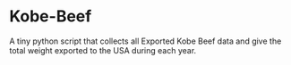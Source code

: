 # Kobe-Beef
A tiny python script that collects all Exported Kobe Beef data and give the total weight exported to the USA during each year.
